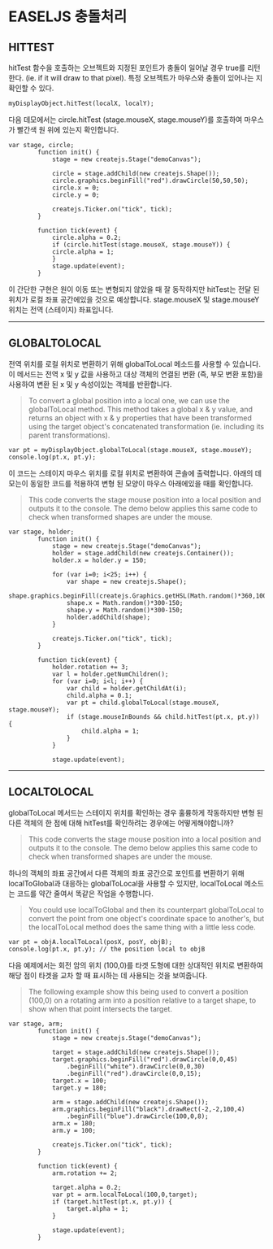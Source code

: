 EASELJS 충돌처리
================

HITTEST
-------

 hitTest 함수을 호출하는 오브젝트와 지정된 포인트가 충돌이 일어날 경우 true를 리턴한다. (ie. if it will draw to that pixel). 특정 오브젝트가 마우스와 충돌이 있어나는 지 확인할 수 있다.

```
myDisplayObject.hitTest(localX, localY);
```

 다음 데모에서는 circle.hitTest (stage.mouseX, stage.mouseY)를 호출하여 마우스가 빨간색 원 위에 있는지 확인합니다.

```
var stage, circle;
		function init() {
			stage = new createjs.Stage("demoCanvas");
			
			circle = stage.addChild(new createjs.Shape());
			circle.graphics.beginFill("red").drawCircle(50,50,50);
			circle.x = 0;
			circle.y = 0;
			
			createjs.Ticker.on("tick", tick);
		}
		
		function tick(event) {
			circle.alpha = 0.2;
			if (circle.hitTest(stage.mouseX, stage.mouseY)) {
			circle.alpha = 1;
			}
			stage.update(event);
		}
```

 이 간단한 구현은 원이 이동 또는 변형되지 않았을 때 잘 동작하지만 hitTest는 전달 된 위치가 로컬 좌표 공간에있을 것으로 예상합니다. stage.mouseX 및 stage.mouseY 위치는 전역 (스테이지) 좌표입니다.

<hr/>

GLOBALTOLOCAL
-------------

 전역 위치를 로컬 위치로 변환하기 위해 globalToLocal 메소드를 사용할 수 있습니다. 이 메서드는 전역 x 및 y 값을 사용하고 대상 객체의 연결된 변환 (즉, 부모 변환 포함)을 사용하여 변환 된 x 및 y 속성이있는 객체를 반환합니다.
> To convert a global position into a local one, we can use the globalToLocal method. This method takes a global x & y value, and returns an object with x & y properties that have been transformed using the target object's concatenated transformation (ie. including its parent transformations).

```
var pt = myDisplayObject.globalToLocal(stage.mouseX, stage.mouseY);
console.log(pt.x, pt.y);
```

 이 코드는 스테이지 마우스 위치를 로컬 위치로 변환하여 콘솔에 출력합니다. 아래의 데모는이 동일한 코드를 적용하여 변형 된 모양이 마우스 아래에있을 때를 확인합니다.
> This code converts the stage mouse position into a local position and outputs it to the console. The demo below applies this same code to check when transformed shapes are under the mouse.

```
var stage, holder;
		function init() {
			stage = new createjs.Stage("demoCanvas");
			holder = stage.addChild(new createjs.Container());
			holder.x = holder.y = 150;
			
			for (var i=0; i<25; i++) {
				var shape = new createjs.Shape();
				shape.graphics.beginFill(createjs.Graphics.getHSL(Math.random()*360,100,50)).drawCircle(0,0,30);
				shape.x = Math.random()*300-150;
				shape.y = Math.random()*300-150;
				holder.addChild(shape); 
			}
			
			createjs.Ticker.on("tick", tick);
		}
		
		function tick(event) {
			holder.rotation += 3;
			var l = holder.getNumChildren();
			for (var i=0; i<l; i++) {
				var child = holder.getChildAt(i);
				child.alpha = 0.1;
				var pt = child.globalToLocal(stage.mouseX, stage.mouseY);
				if (stage.mouseInBounds && child.hitTest(pt.x, pt.y)) {
					child.alpha = 1;
				}
			}
			
			stage.update(event);
```

<hr/>

LOCALTOLOCAL
------------

 globalToLocal 메서드는 스테이지 위치를 확인하는 경우 훌륭하게 작동하지만 변형 된 다른 객체의 한 점에 대해 hitTest를 확인하려는 경우에는 어떻게해야합니까?
> This code converts the stage mouse position into a local position and outputs it to the console. The demo below applies this same code to check when transformed shapes are under the mouse.

 하나의 객체의 좌표 공간에서 다른 객체의 좌표 공간으로 포인트를 변환하기 위해 localToGlobal과 대응하는 globalToLocal을 사용할 수 있지만, localToLocal 메소드는 코드를 약간 줄여서 똑같은 작업을 수행합니다.
> You could use localToGlobal and then its counterpart globalToLocal to convert the point from one object's coordinate space to another's, but the localToLocal method does the same thing with a little less code.

```
var pt = objA.localToLocal(posX, posY, objB);
console.log(pt.x, pt.y); // the position local to objB
```

 다음 예제에서는 회전 암의 위치 (100,0)를 타겟 도형에 대한 상대적인 위치로 변환하여 해당 점이 타겟을 교차 할 때 표시하는 데 사용되는 것을 보여줍니다.
> The following example show this being used to convert a position (100,0) on a rotating arm into a position relative to a target shape, to show when that point intersects the target. 


```
var stage, arm;
		function init() {
			stage = new createjs.Stage("demoCanvas");
			
			target = stage.addChild(new createjs.Shape());
			target.graphics.beginFill("red").drawCircle(0,0,45)
				.beginFill("white").drawCircle(0,0,30)
				.beginFill("red").drawCircle(0,0,15);
			target.x = 100;
			target.y = 180;
			
			arm = stage.addChild(new createjs.Shape());
			arm.graphics.beginFill("black").drawRect(-2,-2,100,4)
				.beginFill("blue").drawCircle(100,0,8);
			arm.x = 180;
			arm.y = 100;
			
			createjs.Ticker.on("tick", tick);
		}
		
		function tick(event) {
			arm.rotation += 2;
			
			target.alpha = 0.2;
			var pt = arm.localToLocal(100,0,target);
			if (target.hitTest(pt.x, pt.y)) {
				target.alpha = 1;
			}
			
			stage.update(event);
		}
```
